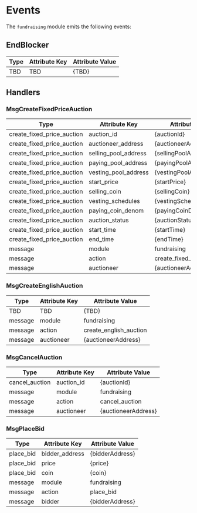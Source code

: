 <!-- order: 7 -->

# Events

The `fundraising` module emits the following events:

## EndBlocker

| Type                   | Attribute Key        | Attribute Value        |
| ---------------------- | -------------------- | ---------------------- |
| TBD  | TBD               | {TBD}                 |

## Handlers

### MsgCreateFixedPriceAuction

| Type                       | Attribute Key         | Attribute Value            |
| -------------------------- | --------------------- | -------------------------- |
| create_fixed_price_auction | auction_id            | {auctionId}                |
| create_fixed_price_auction | auctioneer_address    | {auctioneerAddress}        |
| create_fixed_price_auction | selling_pool_address  | {sellingPoolAddress}       |
| create_fixed_price_auction | paying_pool_address   | {payingPoolAddress}        |
| create_fixed_price_auction | vesting_pool_address  | {vestingPoolAddress}       |
| create_fixed_price_auction | start_price           | {startPrice}               |
| create_fixed_price_auction | selling_coin          | {sellingCoin}              |
| create_fixed_price_auction | vesting_schedules     | {vestingSchedules}         |
| create_fixed_price_auction | paying_coin_denom     | {payingCoinDenom}          |
| create_fixed_price_auction | auction_status        | {auctionStatus}            |
| create_fixed_price_auction | start_time            | {startTime}                |
| create_fixed_price_auction | end_time              | {endTime}                  |
| message                    | module                | fundraising                |
| message                    | action                | create_fixed_price_auction |
| message                    | auctioneer            | {auctioneerAddress}        | 

### MsgCreateEnglishAuction

| Type                      | Attribute Key        | Attribute Value            |  
| ------------------------- | -------------------- | -------------------------- |
| TBD                       | TBD                  | {TBD}                      |
| message                   | module               | fundraising                |
| message                   | action               | create_english_auction     |
| message                   | auctioneer           | {auctioneerAddress}        | 


### MsgCancelAuction

| Type           | Attribute Key | Attribute Value     |
| -------------- | ------------- | ------------------- |
| cancel_auction | auction_id    | {auctionId}         |
| message        | module        | fundraising         |
| message        | action        | cancel_auction      |
| message        | auctioneer    | {auctioneerAddress} | 

### MsgPlaceBid

| Type      | Attribute Key  | Attribute Value |
| --------- | -------------- | --------------- |
| place_bid | bidder_address | {bidderAddress} |
| place_bid | price          | {price}         |
| place_bid | coin           | {coin}          |
| message   | module         | fundraising     |
| message   | action         | place_bid       |
| message   | bidder         | {bidderAddress} | 
